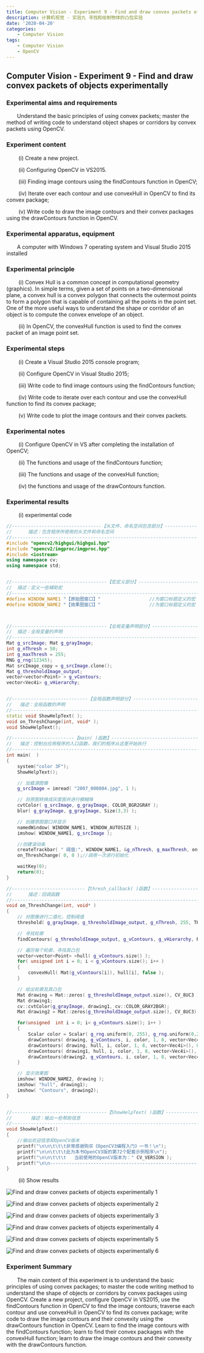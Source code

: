 ```yaml
---
title: Computer Vision - Experiment 9 - Find and draw convex packets of objects experimentally
description: 计算机视觉 - 实验九 寻找和绘制物体的凸包实验
date: '2020-04-20'
categories:
    - Computer Vision
tags:
    - Computer Vision
    - OpenCV
---
```


## Computer Vision - Experiment 9 - Find and draw convex packets of objects experimentally

### Experimental aims and requirements

&emsp;&emsp;Understand the basic principles of using convex packets; master the method of writing code to understand object shapes or corridors by convex packets using OpenCV.

### Experiment content

&emsp;&emsp; (i) Create a new project.

&emsp;&emsp; (ii) Configuring OpenCV in VS2015.

&emsp;&emsp; (iii) Finding image contours using the findContours function in OpenCV;

&emsp;&emsp; (iv) Iterate over each contour and use convexHull in OpenCV to find its convex package;

&emsp;&emsp; (v) Write code to draw the image contours and their convex packages using the drawContours function in OpenCV.

### Experimental apparatus, equipment

&emsp;&emsp;A computer with Windows 7 operating system and Visual Studio 2015 installed

### Experimental principle

&emsp;&emsp; (i) Convex Hull is a common concept in computational geometry (graphics). In simple terms, given a set of points on a two-dimensional plane, a convex hull is a convex polygon that connects the outermost points to form a polygon that is capable of containing all the points in the point set. One of the more useful ways to understand the shape or corridor of an object is to compute the convex envelope of an object.

&emsp;&emsp; (ii) In OpenCV, the convexHull function is used to find the convex packet of an image point set.

### Experimental steps

&emsp;&emsp; (i) Create a Visual Studio 2015 console program;

&emsp;&emsp; (ii) Configure OpenCV in Visual Studio 2015;

&emsp;&emsp; (iii) Write code to find image contours using the findContours function;

&emsp;&emsp; (iv) Write code to iterate over each contour and use the convexHull function to find its convex package;

&emsp;&emsp; (v) Write code to plot the image contours and their convex packets.

### Experimental notes

&emsp;&emsp; (i) Configure OpenCV in VS after completing the installation of OpenCV;

&emsp;&emsp; (ii) The functions and usage of the findContours function;

&emsp;&emsp; (iii) The functions and usage of the convexHull function;

&emsp;&emsp; (iv) the functions and usage of the drawContours function.

### Experimental results

&emsp;&emsp; (i) experimental code

```cpp
//---------------------------------【头文件、命名空间包含部分】---------------------------
//		描述：包含程序所使用的头文件和命名空间
//-------------------------------------------------------------------------------------
#include "opencv2/highgui/highgui.hpp"
#include "opencv2/imgproc/imgproc.hpp"
#include <iostream>
using namespace cv;
using namespace std;


//-----------------------------------【宏定义部分】----------------------------------
//  描述：定义一些辅助宏 
//-------------------------------------------------------------------------------------
#define WINDOW_NAME1 "【原始图窗口】"					//为窗口标题定义的宏 
#define WINDOW_NAME2 "【效果图窗口】"					//为窗口标题定义的宏 



//-----------------------------------【全局变量声明部分】-------------------------------
//  描述：全局变量的声明
//------------------------------------------------------------------------------------
Mat g_srcImage; Mat g_grayImage;
int g_nThresh = 50;
int g_maxThresh = 255;
RNG g_rng(12345);
Mat srcImage_copy = g_srcImage.clone();
Mat g_thresholdImage_output;
vector<vector<Point> > g_vContours;
vector<Vec4i> g_vHierarchy;


//----------------------------【全局函数声明部分】--------------------------------------
//   描述：全局函数的声明
//-------------------------------------------------------------------------------------
static void ShowHelpText( );
void on_ThreshChange(int, void* );
void ShowHelpText();

//-----------------------【main( )函数】------------------------------------------
//   描述：控制台应用程序的入口函数，我们的程序从这里开始执行
//------------------------------------------------------------------------------------
int main(  )
{
	system("color 3F");
	ShowHelpText();

	// 加载源图像
	g_srcImage = imread( "2007_000804.jpg", 1 );

	// 将原图转换成灰度图并进行模糊降
	cvtColor( g_srcImage, g_grayImage, COLOR_BGR2GRAY );
	blur( g_grayImage, g_grayImage, Size(3,3) );

	// 创建原图窗口并显示
	namedWindow( WINDOW_NAME1, WINDOW_AUTOSIZE );
	imshow( WINDOW_NAME1, g_srcImage );

	//创建滚动条
	createTrackbar( " 阈值:", WINDOW_NAME1, &g_nThresh, g_maxThresh, on_ThreshChange );
	on_ThreshChange( 0, 0 );//调用一次进行初始化

	waitKey(0);
	return(0);
}

//---------------------------【thresh_callback( )函数】----------------------------------
//      描述：回调函数
//-------------------------------------------------------------------------------------
void on_ThreshChange(int, void* )
{
	// 对图像进行二值化，控制阈值
	threshold( g_grayImage, g_thresholdImage_output, g_nThresh, 255, THRESH_BINARY );

	// 寻找轮廓
	findContours( g_thresholdImage_output, g_vContours, g_vHierarchy, RETR_TREE, CHAIN_APPROX_SIMPLE, Point(0, 0) );

	// 遍历每个轮廓，寻找其凸包
	vector<vector<Point> >hull( g_vContours.size() );
	for( unsigned int i = 0; i < g_vContours.size(); i++ )
	{  
		convexHull( Mat(g_vContours[i]), hull[i], false );
	}

	// 绘出轮廓及其凸包
	Mat drawing = Mat::zeros( g_thresholdImage_output.size(), CV_8UC3 );
	Mat drawing1;
	cv::cvtColor(g_grayImage, drawing1, cv::COLOR_GRAY2BGR);
	Mat drawing2 = Mat::zeros(g_thresholdImage_output.size(), CV_8UC3);

	for(unsigned  int i = 0; i< g_vContours.size(); i++ )
	{
		Scalar color = Scalar( g_rng.uniform(0, 255), g_rng.uniform(0,255), g_rng.uniform(0,255) );
		drawContours( drawing, g_vContours, i, color, 1, 8, vector<Vec4i>(), 0, Point() );
		drawContours( drawing, hull, i, color, 1, 8, vector<Vec4i>(), 0, Point() );
		drawContours( drawing1, hull, i, color, 1, 8, vector<Vec4i>(), 0, Point() );
		drawContours(drawing2, g_vContours, i, color, 1, 8, vector<Vec4i>(), 0, Point() );
	}

	// 显示效果图
	imshow( WINDOW_NAME2, drawing );
	imshow( "hull", drawing1);
	imshow( "Contours", drawing2);
}


//-----------------------------------【ShowHelpText( )函数】-----------------------------
//		 描述：输出一些帮助信息
//-------------------------------------------------------------------------------------
void ShowHelpText()
{
	//输出欢迎信息和OpenCV版本
	printf("\n\n\t\t\t非常感谢购买《OpenCV3编程入门》一书！\n");
	printf("\n\n\t\t\t此为本书OpenCV3版的第72个配套示例程序\n");
	printf("\n\n\t\t\t   当前使用的OpenCV版本为：" CV_VERSION );
	printf("\n\n------------------------------------------------------------------\n");
}
```

&emsp;&emsp; (ii) Show results

![Find and draw convex packets of objects experimentally 1](https://raw.githubusercontent.com/JavenJin/blog-image/master/content/post/Campus%20Projects/Computer%20Vision/Experiment%2009%20Find%20and%20draw%20convex%20packets%20of%20objects%20experimentally/find-and-draw-convex-packets-of-objects-experimentally1.png)

![Find and draw convex packets of objects experimentally 2](https://raw.githubusercontent.com/JavenJin/blog-image/master/content/post/Campus%20Projects/Computer%20Vision/Experiment%2009%20Find%20and%20draw%20convex%20packets%20of%20objects%20experimentally/find-and-draw-convex-packets-of-objects-experimentally2.png)

![Find and draw convex packets of objects experimentally 3](https://raw.githubusercontent.com/JavenJin/blog-image/master/content/post/Campus%20Projects/Computer%20Vision/Experiment%2009%20Find%20and%20draw%20convex%20packets%20of%20objects%20experimentally/find-and-draw-convex-packets-of-objects-experimentally3.png)

![Find and draw convex packets of objects experimentally 4](https://raw.githubusercontent.com/JavenJin/blog-image/master/content/post/Campus%20Projects/Computer%20Vision/Experiment%2009%20Find%20and%20draw%20convex%20packets%20of%20objects%20experimentally/find-and-draw-convex-packets-of-objects-experimentally4.png)

![Find and draw convex packets of objects experimentally 5](https://raw.githubusercontent.com/JavenJin/blog-image/master/content/post/Campus%20Projects/Computer%20Vision/Experiment%2009%20Find%20and%20draw%20convex%20packets%20of%20objects%20experimentally/find-and-draw-convex-packets-of-objects-experimentally5.png)

![Find and draw convex packets of objects experimentally 6](https://raw.githubusercontent.com/JavenJin/blog-image/master/content/post/Campus%20Projects/Computer%20Vision/Experiment%2009%20Find%20and%20draw%20convex%20packets%20of%20objects%20experimentally/find-and-draw-convex-packets-of-objects-experimentally6.png)

### Experiment Summary

&emsp;&emsp;The main content of this experiment is to understand the basic principles of using convex packages; to master the code writing method to understand the shape of objects or corridors by convex packages using OpenCV. Create a new project, configure OpenCV in VS2015, use the findContours function in OpenCV to find the image contours; traverse each contour and use convexHull in OpenCV to find its convex package; write code to draw the image contours and their convexity using the drawContours function in OpenCV. Learn to find the image contours with the findContours function; learn to find their convex packages with the convexHull function; learn to draw the image contours and their convexity with the drawContours function.
